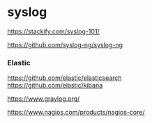 syslog
======

https://stackify.com/syslog-101/

https://github.com/syslog-ng/syslog-ng
 
### **Elastic**  
https://github.com/elastic/elasticsearch  
https://github.com/elastic/kibana

https://www.graylog.org/

https://www.nagios.com/products/nagios-core/
